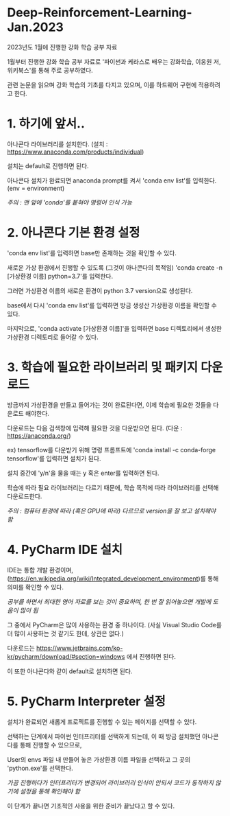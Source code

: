 # Deep-Reinforcement-Learning-Jan.2023
2023년도 1월에 진행한 강화 학습 공부 자료

1월부터 진행한 강화 학습 공부 자료로 '파이썬과 케라스로 배우는 강화학습, 이웅원 저, 위키북스'를 통해 주로 공부하였다.

관련 논문을 읽으며 강화 학습의 기초를 다지고 있으며, 이를 하드웨어 구현에 적용하려고 한다.

# 1. 하기에 앞서..

아나콘다 라이브러리를 설치한다. (설치 : https://www.anaconda.com/products/individual)

설치는 default로 진행하면 된다.

아나콘다 설치가 완료되면 anaconda prompt를 켜서 'conda env list'를 입력한다. (env = environment)

*주의 :  맨 앞에 'conda'를 붙혀야 명령어 인식 가능*

# 2. 아나콘다 기본 환경 설정

'conda env list'를 입력하면 base만 존재하는 것을 확인할 수 있다.

새로운 가상 환경에서 진행할 수 있도록 (그것이 아나콘다의 목적임) 'conda create -n [가상환경 이름] python=3.7'를 입력한다.

그러면 가상환경 이름의 새로운 환경이 python 3.7 version으로 생성된다.

base에서 다시 'conda env list'를 입력하면 방금 생성산 가상환경 이름을 확인할 수 있다.

마지막으로, 'conda activate [가상환경 이름]'을 입력하면 base 디렉토리에서 생성한 가상환경 디렉토리로 들어갈 수 있다.

# 3. 학습에 필요한 라이브러리 및 패키지 다운로드

방금까지 가상환경을 만들고 들어가는 것이 완료된다면, 이제 학습에 필요한 것들을 다운로드 해야한다.

다운로드는 다음 검색창에 입력해 필요한 것을 다운받으면 된다. (다운 : https://anaconda.org/)

ex) tensorflow를 다운받기 위해 명령 프롬프트에 'conda install -c conda-forge tensorflow'를 입력하면 설치가 된다.

설치 중간에 'y/n'을 물을 때는 y 혹은 enter를 입력하면 된다.

학습에 따라 필요 라이브러리는 다르기 때문에, 학습 목적에 따라 라이브러리를 선택해 다운로드한다.

*주의 : 컴퓨터 환경에 따라 (혹은 GPU에 따라) 다르므로 version을 잘 보고 설치해야 함*

# 4. PyCharm IDE 설치

IDE는 통합 개발 환경이며, (https://en.wikipedia.org/wiki/Integrated_development_environment)를 통해 의미를 확인할 수 있다.

*공부를 하면서 최대한 영어 자료를 보는 것이 중요하며, 한 번 잘 읽어놓으면 개발에 도움이 많이 됨*

그 중에서 PyCharm은 많이 사용하는 환경 중 하나이다. (사실 Visual Studio Code를 더 많이 사용하는 것 같기도 한데, 상관은 없다.)

다운로드는 https://www.jetbrains.com/ko-kr/pycharm/download/#section=windows 에서 진행하면 된다.

이 또한 아나콘다와 같이 default로 설치하면 된다.

# 5. PyCharm Interpreter 설정

설치가 완료되면 새롭게 프로젝트를 진행할 수 있는 페이지를 선택할 수 있다.

선택하는 단계에서 파이썬 인터프리터를 선택하게 되는데, 이 때 방금 설치했던 아나콘다를 통해 진행할 수 있으므로,

User의 envs 파일 내 만들어 놓은 가상환경 이름 파일을 선택하고 그 곳의 'python.exe'를 선택한다.

*가끔 진행하다가 인터프리터가 변경되어 라이브러리 인식이 안되서 코드가 동작하지 않기에 설정을 통해 확인해야 함*

이 단계가 끝나면 기초적인 사용을 위한 준비가 끝났다고 할 수 있다.
